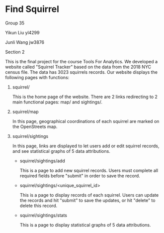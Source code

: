 # Find Squirrel

Group 35

Yikun Liu yl4299

Junli Wang jw3876

Section 2

This is the final project for the course Tools For Analytics.
We developed a website called "Squirrel Tracker" based on the data from the 2018 NYC census file. The data has 3023 squirrels records. 
Our website displays the following pages with functions:
1. squirrel/

    This is the home page of the website. There are 2 links redirecting to 2 main functional pages: map/ and sightings/.
    
2. squirrel/map

    In this page, geographical coordinations of each squirrel are marked on the OpenStreets map.
    
3. squirrel/sightings

    In this page, links are displayed to let users add or edit squirrel records, and see statistical graphs of 5 data attributions.
    
    - squirrel/sightings/add
    
        This is a page to add new squirrel records. Users must complete all required fields before "submit" in order to save the record.
    
    - squirrel/sightings/<unique_squirrel_id>
    
       This is a page to display records of each squirrel. Users can update the records and hit "submit" to save the updates, or hit "delete" to delete this record.
    
    - squirrel/sightings/stats
    
       This is a page to display statistical graphs of 5 data attributions.
